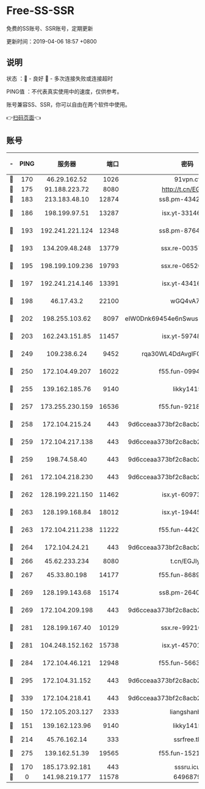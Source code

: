 # Free-SS-SSR

免费的SS账号、SSR账号，定期更新

更新时间：2019-04-06 18:57 +0800

## 说明

状态     ：🙂 - 良好 🙁 - 多次连接失败或连接超时

PING值   ：不代表真实使用中的速度，仅供参考。

账号兼容SS、SSR，你可以自由在两个软件中使用。

👉[扫码页面](https://liesauer.github.io/Free-SS-SSR/)👈

## 账号

|-|PING|服务器|端口|密码|加密方式|区域|
|:----:|:----:|:-----:|-----:|:----:|:----:|:----:|
|🙂|170|46.29.162.52|1026|91vpn.cf|rc4-md5|RU|
|🙂|175|91.188.223.72|8080|http://t.cn/EGJIyrl|rc4-md5|RU|
|🙂|183|213.183.48.10|12874|ss8.pm-43426008|rc4-md5|RU|
|🙂|186|198.199.97.51|13287|isx.yt-33146558|aes-256-cfb|US|
|🙂|193|192.241.221.124|12348|ss8.pm-87649269|aes-256-cfb|US|
|🙂|193|134.209.48.248|13779|ssx.re-00357736|aes-256-cfb|US|
|🙂|195|198.199.109.236|19793|ssx.re-06520908|aes-256-cfb|US|
|🙂|197|192.241.214.146|13391|isx.yt-43416690|aes-256-cfb|US|
|🙂|198|46.17.43.2|22100|wGQ4vA7D|aes-256-gcm|RU|
|🙂|202|198.255.103.62|8097|eIW0Dnk69454e6nSwuspv9DmS201tQ0D|aes-256-cfb|US|
|🙂|203|162.243.151.85|11457|isx.yt-59748664|aes-256-cfb|US|
|🙂|249|109.238.6.24|9452|rqa30WL4DdAvgIFG6Fs3znzTa|aes-256-cfb|FR|
|🙂|250|172.104.49.207|16022|f55.fun-09944277|aes-256-cfb|SG|
|🙂|255|139.162.185.76|9140|likky1415|aes-256-cfb|DE|
|🙂|257|173.255.230.159|16536|f55.fun-92182814|aes-256-cfb|US|
|🙂|258|172.104.215.24|443|9d6cceaa373bf2c8acb22e60b6a58be6|aes-256-cfb|US|
|🙂|259|172.104.217.138|443|9d6cceaa373bf2c8acb22e60b6a58be6|aes-256-cfb|US|
|🙂|259|198.74.58.40|443|9d6cceaa373bf2c8acb22e60b6a58be6|aes-256-cfb|US|
|🙂|261|172.104.218.230|443|9d6cceaa373bf2c8acb22e60b6a58be6|aes-256-cfb|US|
|🙂|262|128.199.221.150|11462|isx.yt-60973464|aes-256-cfb|SG|
|🙂|263|128.199.168.84|18012|isx.yt-19445706|aes-256-cfb|SG|
|🙂|263|172.104.211.238|11222|f55.fun-44203317|aes-256-cfb|US|
|🙂|264|172.104.24.21|443|9d6cceaa373bf2c8acb22e60b6a58be6|aes-256-cfb|US|
|🙂|266|45.62.233.234|8080|t.cn/EGJIyrl|rc4-md5|CA|
|🙂|267|45.33.80.198|14177|f55.fun-86891578|aes-256-cfb|US|
|🙂|269|128.199.143.68|15174|ss8.pm-26403266|aes-256-cfb|SG|
|🙂|269|172.104.209.198|443|9d6cceaa373bf2c8acb22e60b6a58be6|aes-256-cfb|US|
|🙂|281|128.199.167.40|10129|ssx.re-99210483|aes-256-cfb|SG|
|🙂|281|104.248.152.162|15738|isx.yt-45701384|aes-256-cfb|SG|
|🙂|284|172.104.46.121|12948|f55.fun-56631452|aes-256-cfb|SG|
|🙂|295|172.104.31.152|443|9d6cceaa373bf2c8acb22e60b6a58be6|aes-256-cfb|US|
|🙂|339|172.104.218.41|443|9d6cceaa373bf2c8acb22e60b6a58be6|aes-256-cfb|US|
|🙂|150|172.105.203.127|2333|liangshanbo|chacha20|JP|
|🙂|151|139.162.123.96|9140|likky1415|aes-256-cfb|JP|
|🙂|214|45.76.162.14|333|ssrfree.tk|rc4|SG|
|🙂|275|139.162.51.39|19565|f55.fun-15213157|aes-256-cfb|SG|
|🙁|170|185.173.92.181|443|sssru.icu|rc4-md5|RU|
|🙁|0|141.98.219.177|11578|6496879|chacha20|US|
